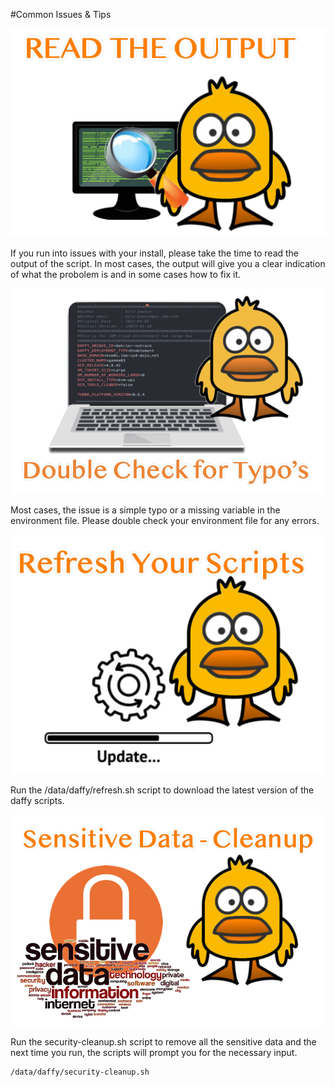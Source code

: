 #Common Issues & Tips

![](../images/tips/daffy-read.png)

If you run into issues with your install, please take the time to read the output of the script. In most cases, the output will give you a clear indication of what the probolem is and in some cases how to fix it. 



![](../images/tips/daffy-typos.png)

Most cases, the issue is a simple typo or a missing variable in the environment file. Please double check your environment file for any errors. 


![](../images/tips/daffy-update.png)

Run the /data/daffy/refresh.sh script to download the latest version of the daffy scripts. 

![](../images/tips/daffy-cleanup.png)

Run the security-cleanup.sh script to remove all the sensitive data and the next time you run, the scripts will prompt you for the necessary input.

```
/data/daffy/security-cleanup.sh 
```
